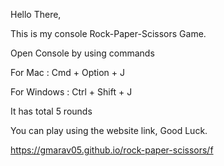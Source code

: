 Hello There,

This is my console Rock-Paper-Scissors Game.

Open Console by using commands

For Mac : Cmd + Option + J

For Windows : Ctrl + Shift + J


It has total 5 rounds 

You can play using the website link, Good Luck.

https://gmarav05.github.io/rock-paper-scissors/f
